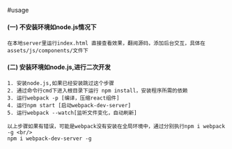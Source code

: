 #usage
#### (一) 不安装环境如node.js情况下<br/>
    在本地server里运行index.html 直接查看效果，翻阅源码，添加后台交互，具体在assets/js/components/文件下
    
#### (二) 安装环境如node.js,进行二次开发
    1. 安装node.js,如果已经安装跳过这个步骤
    2. 通过命令行cmd下进入根目录下运行 npm install，安装程序所需的依赖
    3. 运行webpack -p [编译，压缩react组件]
    4. 运行npm start [启动webpack-dev-server]
    5. 运行webpack --watch[监听文件变化，自动刷新]
    
    以上步骤如果有错误，可能是webpack没有安装在全局环境中，通过分别执行npm i webpack -g <br/>
    npm i webpack-dev-server -g
